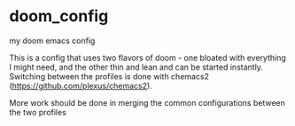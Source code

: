 # doom_config
my doom emacs config

This is a config that uses two flavors of doom - one bloated with everything I might need, and the other thin and lean and can be started instantly. 
Switching between the profiles is done with chemacs2 (https://github.com/plexus/chemacs2).

More work should be done in merging the common configurations between the two profiles
